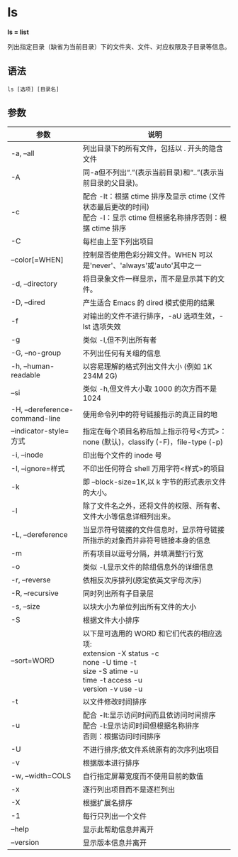 # ls

**ls = list**  

列出指定目录（缺省为当前目录）下的文件夹、文件、对应权限及子目录等信息。

## 语法

```
ls [选项] [目录名]
```


## 参数
参数 | 说明
--|--
-a, –all | 列出目录下的所有文件，包括以 . 开头的隐含文件
-A |同-a但不列出“.”(表示当前目录)和“..”(表示当前目录的父目录)。
-c | 配合 -lt：根据 ctime 排序及显示 ctime (文件状态最后更改的时间)  <br>配合 -l：显示 ctime 但根据名称排序否则：根据 ctime 排序
-C | 每栏由上至下列出项目
–color[=WHEN] | 控制是否使用色彩分辨文件。WHEN 可以是'never'、'always'或'auto'其中之一
-d, –directory |将目录象文件一样显示，而不是显示其下的文件。
-D, –dired |产生适合 Emacs 的 dired 模式使用的结果
-f |对输出的文件不进行排序，-aU 选项生效，-lst 选项失效
-g |类似 -l,但不列出所有者
-G, –no-group |不列出任何有关组的信息
-h, –human-readable |以容易理解的格式列出文件大小 (例如 1K 234M 2G)
–si |类似 -h,但文件大小取 1000 的次方而不是 1024
-H, –dereference-command-line |使用命令列中的符号链接指示的真正目的地
–indicator-style=方式 |指定在每个项目名称后加上指示符号<方式>：none (默认)，classify (-F)，file-type (-p)
-i, –inode |印出每个文件的 inode 号
-I, –ignore=样式 |不印出任何符合 shell 万用字符<样式>的项目
-k |即 –block-size=1K,以 k 字节的形式表示文件的大小。
-l |除了文件名之外，还将文件的权限、所有者、文件大小等信息详细列出来。
-L, –dereference |当显示符号链接的文件信息时，显示符号链接所指示的对象而并非符号链接本身的信息
-m |所有项目以逗号分隔，并填满整行行宽
-o |类似 -l,显示文件的除组信息外的详细信息   
-r, –reverse |依相反次序排列(原定依英文字母次序)
-R, –recursive |同时列出所有子目录层
-s, –size |以块大小为单位列出所有文件的大小
-S |根据文件大小排序
–sort=WORD |以下是可选用的 WORD 和它们代表的相应选项:<br> extension -X status -c <br> none -U time -t <br> size -S atime -u <br> time -t access -u <br> version -v use -u
-t |以文件修改时间排序
-u |配合 -lt:显示访问时间而且依访问时间排序  <br> 配合 -l:显示访问时间但根据名称排序 <br> 否则：根据访问时间排序
-U |不进行排序;依文件系统原有的次序列出项目
-v |根据版本进行排序
-w, –width=COLS |自行指定屏幕宽度而不使用目前的数值
-x |逐行列出项目而不是逐栏列出
-X |根据扩展名排序
-1 |每行只列出一个文件
–help |显示此帮助信息并离开
–version |显示版本信息并离开

